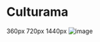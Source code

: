 # Culturama
360px  720px 1440px
![image](https://user-images.githubusercontent.com/123406889/219258375-ee2113ff-d921-476c-a528-1536d1c9a66e.png)
